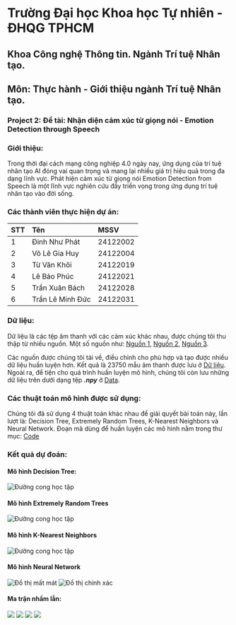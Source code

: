 # Trường Đại học Khoa học Tự nhiên - ĐHQG TPHCM
## Khoa Công nghệ Thông tin. Ngành Trí tuệ Nhân tạo.
## Môn: Thực hành - Giới thiệu ngành Trí tuệ Nhân tạo.
### Project 2: Đề tài: Nhận diện cảm xúc từ giọng nói - Emotion Detection through Speech

### Giới thiệu:
Trong thời đại cách mạng công nghiệp 4.0 ngày nay, ứng dụng của trí tuệ nhân tạo AI đóng vai quan trọng và mang lại nhiều giá trị hiệu quả trong đa dạng lĩnh vực. Phát hiện cảm xúc từ giọng nói Emotion Detection from Speech là một lĩnh vực nghiên cứu đầy triển vọng trong ứng dụng trí tuệ nhân tạo vào đời sống.

### Các thành viên thực hiện dự án:
| STT | Tên | MSSV |
| :----- | :---------- | :-------------- |
| 1 | Đinh Như Phát | 24122002 |
| 2 | Võ Lê Gia Huy | 24122004 |
| 3 | Từ Văn Khôi | 24122019 |
| 4 | Lê Bảo Phúc | 24122021 |
| 5 | Trần Xuân Bách | 24122028 |
| 6 | Trần Lê Minh Đức | 24122031 |

### Dữ liệu:
Dữ liệu là các tệp âm thanh với các cảm xúc khác nhau, được chúng tôi thu thập từ nhiều nguồn. Một số nguồn như:
[Nguồn 1](https://www.kaggle.com/datasets/uwrfkaggler/ravdess-emotional-speech-audio), [Nguồn 2](https://www.kaggle.com/datasets/ejlok1/toronto-emotional-speech-set-tess), [Nguồn 3](https://www.kaggle.com/datasets/ejlok1/cremad).

Các nguồn được chúng tôi tải về, điều chỉnh cho phù hợp và tạo được nhiều dữ liệu huấn luyện hơn. Kết quả là 23750 mẫu âm thanh được lưu ở [Dữ liệu](https://drive.google.com/file/d/1cPrOLobqJcs_wTEpcE4cwGnnx5R6-9uo/view). Ngoài ra, để tiện cho quá trình huấn luyện mô hình, chúng tôi còn lưu những dữ liệu trên dưới dạng tệp **_.npy_** ở [Data](https://github.com/dnhuphatpy06/Project2/tree/main/Data).

### Các thuật toán mô hình được sử dụng:
Chúng tôi đã sử dụng 4 thuật toán khác nhau để giải quyết bài toán này, lần lượt là: Decision Tree, Extremely Random Trees, K-Nearest Neighbors và Neural Network. Đoạn mã dùng để huấn luyện các mô hình nằm trong thư mục: [Code](https://github.com/dnhuphatpy06/Project2/tree/main/Code)

### Kết quả dự đoán:
#### Mô hình Decision Tree:
![Đường cong học tập](https://raw.githubusercontent.com/dnhuphatpy06/Project2/refs/heads/main/Code/Decision%20Tree/Learning_Curve_Decision_Tree.png)
#### Mô hình Extremely Random Trees
![Đường cong học tập](https://raw.githubusercontent.com/dnhuphatpy06/Project2/refs/heads/main/Code/Extremely%20Randomized%20Trees/Learning_Curve_ExtraTree.png)
#### Mô hình K-Nearest Neighbors
![Đường cong học tập](https://raw.githubusercontent.com/dnhuphatpy06/Project2/refs/heads/main/Code/K-Nearest%20Neighbors/Learning_Curve_KNN.png)
#### Mô hình Neural Network
![Đồ thị mất mát](https://raw.githubusercontent.com/dnhuphatpy06/Project2/refs/heads/main/Code/Neural%20Network/Loss_NN.jpg)
![Đồ thị chính xác](https://raw.githubusercontent.com/dnhuphatpy06/Project2/refs/heads/main/Code/Neural%20Network/Accuracy_NN.png)

#### Ma trận nhầm lẫn:
![](https://raw.githubusercontent.com/dnhuphatpy06/Project2/refs/heads/main/Code/Decision%20Tree/Confusion_Matrix_Decision_Tree.png)
![](https://raw.githubusercontent.com/dnhuphatpy06/Project2/refs/heads/main/Code/Extremely%20Randomized%20Trees/Confusiong_Matrix_ExtraTree.png)
![](https://raw.githubusercontent.com/dnhuphatpy06/Project2/refs/heads/main/Code/K-Nearest%20Neighbors/Confusion_Matrix_KNN.png)
![](https://raw.githubusercontent.com/dnhuphatpy06/Project2/refs/heads/main/Code/Neural%20Network/Confusion_Matrix_NN.png)